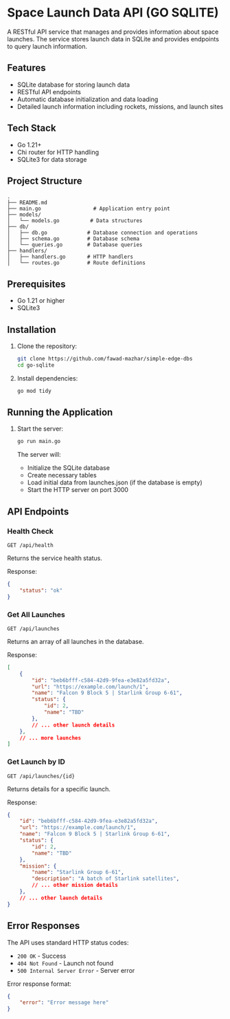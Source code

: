 # Space Launch Data API (GO SQLITE)

A RESTful API service that manages and provides information about space launches. The service stores launch data in SQLite and provides endpoints to query launch information.

## Features

- SQLite database for storing launch data
- RESTful API endpoints
- Automatic database initialization and data loading
- Detailed launch information including rockets, missions, and launch sites

## Tech Stack

- Go 1.21+
- Chi router for HTTP handling
- SQLite3 for data storage

## Project Structure

```
.
├── README.md
├── main.go                 # Application entry point
├── models/
│   └── models.go          # Data structures
├── db/
│   ├── db.go             # Database connection and operations
│   ├── schema.go         # Database schema
│   └── queries.go        # Database queries
├── handlers/
│   ├── handlers.go       # HTTP handlers
│   └── routes.go         # Route definitions
```

## Prerequisites

- Go 1.21 or higher
- SQLite3

## Installation

1. Clone the repository:
   ```bash
   git clone https://github.com/fawad-mazhar/simple-edge-dbs
   cd go-sqlite
   ```

2. Install dependencies:
   ```bash
   go mod tidy
   ```

## Running the Application

1. Start the server:
   ```bash
   go run main.go
   ```

   The server will:
   - Initialize the SQLite database
   - Create necessary tables
   - Load initial data from launches.json (if the database is empty)
   - Start the HTTP server on port 3000

## API Endpoints

### Health Check
```
GET /api/health
```
Returns the service health status.

Response:
```json
{
    "status": "ok"
}
```

### Get All Launches
```
GET /api/launches
```
Returns an array of all launches in the database.

Response:
```json
[
    {
        "id": "beb6bfff-c584-42d9-9fea-e3e82a5fd32a",
        "url": "https://example.com/launch/1",
        "name": "Falcon 9 Block 5 | Starlink Group 6-61",
        "status": {
            "id": 2,
            "name": "TBD"
        },
        // ... other launch details
    },
    // ... more launches
]
```

### Get Launch by ID
```
GET /api/launches/{id}
```
Returns details for a specific launch.

Response:
```json
{
    "id": "beb6bfff-c584-42d9-9fea-e3e82a5fd32a",
    "url": "https://example.com/launch/1",
    "name": "Falcon 9 Block 5 | Starlink Group 6-61",
    "status": {
        "id": 2,
        "name": "TBD"
    },
    "mission": {
        "name": "Starlink Group 6-61",
        "description": "A batch of Starlink satellites",
        // ... other mission details
    },
    // ... other launch details
}
```

## Error Responses

The API uses standard HTTP status codes:

- `200 OK` - Success
- `404 Not Found` - Launch not found
- `500 Internal Server Error` - Server error

Error response format:
```json
{
    "error": "Error message here"
}
```